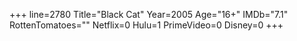 +++
line=2780
Title="Black Cat"
Year=2005
Age="16+"
IMDb="7.1"
RottenTomatoes=""
Netflix=0
Hulu=1
PrimeVideo=0
Disney=0
+++

